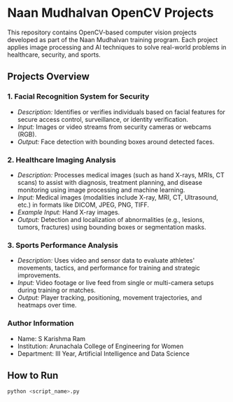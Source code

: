 # Naan Mudhalvan OpenCV Projects

This repository contains OpenCV-based computer vision projects developed as part of the Naan Mudhalvan training program. Each project applies image processing and AI techniques to solve real-world problems in healthcare, security, and sports.

## Projects Overview

### 1. Facial Recognition System for Security
- *Description:* Identifies or verifies individuals based on facial features for secure access control, surveillance, or identity verification.
- *Input:* Images or video streams from security cameras or webcams (RGB).
- *Output:* Face detection with bounding boxes around detected faces.

### 2. Healthcare Imaging Analysis
- *Description:* Processes medical images (such as hand X-rays, MRIs, CT scans) to assist with diagnosis, treatment planning, and disease monitoring using image processing and machine learning.
- *Input:* Medical images (modalities include X-ray, MRI, CT, Ultrasound, etc.) in formats like DICOM, JPEG, PNG, TIFF.  
- *Example Input:* Hand X-ray images.
- *Output:* Detection and localization of abnormalities (e.g., lesions, tumors, fractures) using bounding boxes or segmentation masks.

### 3. Sports Performance Analysis
- *Description:* Uses video and sensor data to evaluate athletes' movements, tactics, and performance for training and strategic improvements.
- *Input:* Video footage or live feed from single or multi-camera setups during training or matches.
- *Output:* Player tracking, positioning, movement trajectories, and heatmaps over time.

### Author Information

- Name: S Karishma Ram  
- Institution: Arunachala College of Engineering for Women  
- Department: III Year, Artificial Intelligence and Data Science
  
## How to Run
```bash
python <script_name>.py




